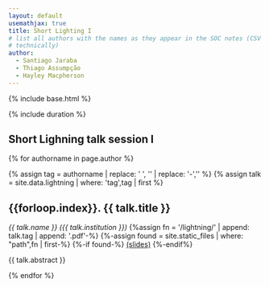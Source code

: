 ```yaml
---
layout: default
usemathjax: true
title: Short Lighting I
# list all authors with the names as they appear in the SOC notes (CSV file
# technically)
author:
  - Santiago Jaraba
  - Thiago Assumpção
  - Hayley Macpherson
---
```

{% include base.html %}

{% include duration %}
## Short Lighning talk session I

{% for authorname in page.author %}

{% assign tag = authorname | replace: ' ', '' | replace: '-','' %}
{% assign talk = site.data.lightning | where: 'tag',tag | first %}

<h2 id="{{talk.tag}}">{{forloop.index}}. {{ talk.title }}</h2>
<em>{{ talk.name }} ({{ talk.institution }})</em>
{%assign fn = '/lightning/' | append: talk.tag | append: '.pdf'-%}
{%-assign found = site.static_files | where: "path",fn | first-%}
{%-if found-%}
<a href="{{base}}/lightning/{{talk.tag}}.pdf">(slides)</a>
{%-endif%}

{{ talk.abstract }}

{% endfor %}
